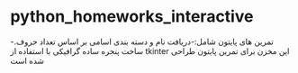 # python_homeworks_interactive
تمرین های پایتون شامل:-دریافت نام و دسته بندی اسامی بر اساس تعداد حروف.-ساخت پنجره ساده گرافیکی با استفاده از tkinter این مخزن برای تمرین پایتون طراحی شده است
